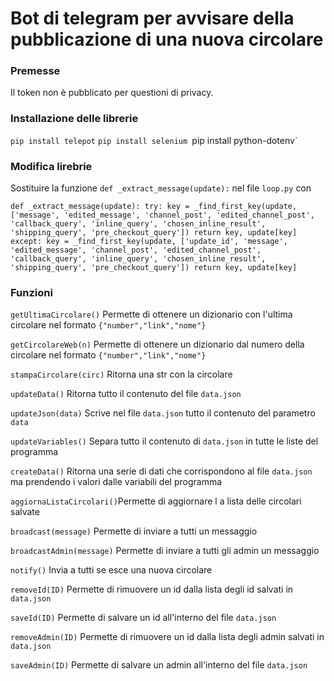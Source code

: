 # Bot di telegram per avvisare della pubblicazione di una nuova circolare

### Premesse
Il token non è pubblicato per questioni di privacy.

### Installazione delle librerie
`pip install telepot`
`pip install selenium
`pip install python-dotenv`

### Modifica lirebrie

Sostituire la funzione `def _extract_message(update):` nel file `loop.py` con 

`def _extract_message(update):
    try:
        key = _find_first_key(update, ['message',
                                       'edited_message',
                                       'channel_post',
                                       'edited_channel_post',
                                       'callback_query',
                                       'inline_query',
                                       'chosen_inline_result',
                                       'shipping_query',
                                       'pre_checkout_query'])
        return key, update[key]
    except:
        key = _find_first_key(update, ['update_id',
                                       'message',
                                       'edited_message',
                                       'channel_post',
                                       'edited_channel_post',
                                       'callback_query',
                                       'inline_query',
                                       'chosen_inline_result',
                                       'shipping_query',
                                       'pre_checkout_query'])
        return key, update[key]
`




### Funzioni

`getUltimaCircolare()` Permette di ottenere un dizionario con l'ultima circolare nel formato
`{"number","link","nome"}`

`getCircolareWeb(n)` Permette di ottenere un dizionario dal numero della circolare nel formato
`{"number","link","nome"}`

`stampaCircolare(circ)` Ritorna una str con la circolare

`updateData()` Ritorna tutto il contenuto del file `data.json`

`updateJson(data)` Scrive nel file `data.json` tutto il contenuto del 
parametro `data`

`updateVariables()` Separa tutto il contenuto di `data.json` in tutte le
liste del programma

`createData()` Ritorna una serie di dati che corrispondono al file `data.json`
ma prendendo i valori dalle variabili del programma

`aggiornaListaCircolari()`Permette di aggiornare l a lista delle circolari salvate


`broadcast(message)` Permette di inviare a tutti un messaggio

`broadcastAdmin(message)` Permette di inviare a tutti gli admin un messaggio

`notify()` Invia a tutti se esce una nuova circolare


`removeId(ID)` Permette di rimuovere un id dalla lista degli id salvati in `data.json`

`saveId(ID)` Permette di salvare un id all'interno del file `data.json`

`removeAdmin(ID)` Permette di rimuovere un id dalla lista degli admin salvati in `data.json`

`saveAdmin(ID)` Permette di salvare un admin all'interno del file `data.json`




